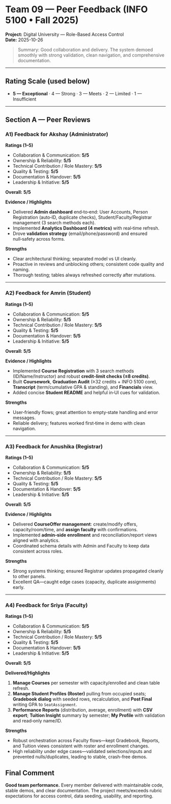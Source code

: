 # Team 09 — Peer Feedback (INFO 5100 • Fall 2025)
**Project:** Digital University — Role-Based Access Control    
**Date:** 2025-10-26

> Summary: Good collaboration and delivery. The system demoed smoothly with strong validation, clean navigation, and comprehensive documentation.

---

## Rating Scale (used below)
- **5 — Exceptional** · 4 — Strong · 3 — Meets · 2 — Limited · 1 — Insufficient

---

## Section A — Peer Reviews

### A1) Feedback for **Akshay** (Administrator)
**Ratings (1–5)**  
- Collaboration & Communication: **5/5**  
- Ownership & Reliability: **5/5**  
- Technical Contribution / Role Mastery: **5/5**  
- Quality & Testing: **5/5**  
- Documentation & Handover: **5/5**  
- Leadership & Initiative: **5/5**  

**Overall:** **5/5**

**Evidence / Highlights**  
- Delivered **Admin dashboard** end‑to‑end: User Accounts, Person Registration (auto‑ID, duplicate checks), Student/Faculty/Registrar management (3 search methods each).  
- Implemented **Analytics Dashboard (4 metrics)** with real‑time refresh.  
- Drove **validation strategy** (email/phone/password) and ensured null‑safety across forms.

**Strengths**  
- Clear architectural thinking; separated model vs UI cleanly.  
- Proactive in reviews and unblocking others; consistent code quality and naming.  
- Thorough testing; tables always refreshed correctly after mutations.

---

### A2) Feedback for **Amrin** (Student)
**Ratings (1–5)**  
- Collaboration & Communication: **5/5**  
- Ownership & Reliability: **5/5**  
- Technical Contribution / Role Mastery: **5/5**  
- Quality & Testing: **5/5**  
- Documentation & Handover: **5/5**  
- Leadership & Initiative: **5/5**  

**Overall:** **5/5**

**Evidence / Highlights**  
- Implemented **Course Registration** with 3 search methods (ID/Name/Instructor) and robust **credit‑limit checks (≤8 credits)**.  
- Built **Coursework**, **Graduation Audit** (≥32 credits + INFO 5100 core), **Transcript** (term/cumulative GPA & standing), and **Financials** view.  
- Added concise **Student README** and helpful in‑UI cues for validation.

**Strengths**  
- User‑friendly flows; great attention to empty‑state handling and error messages.  
- Reliable delivery; features worked first‑time in demo with clean navigation.

---

### A3) Feedback for **Anushika** (Registrar)
**Ratings (1–5)**  
- Collaboration & Communication: **5/5**  
- Ownership & Reliability: **5/5**  
- Technical Contribution / Role Mastery: **5/5**  
- Quality & Testing: **5/5**  
- Documentation & Handover: **5/5**  
- Leadership & Initiative: **5/5**  

**Overall:** **5/5**

**Evidence / Highlights**  
- Delivered **CourseOffer management**: create/modify offers, capacity/room/time, and **assign faculty** with confirmations.  
- Implemented **admin‑side enrollment** and reconciliation/report views aligned with analytics.  
- Coordinated schema details with Admin and Faculty to keep data consistent across roles.

**Strengths**  
- Strong systems thinking; ensured Registrar updates propagated cleanly to other panels.  
- Excellent QA—caught edge cases (capacity, duplicate assignments) early.

---

### A4) Feedback for **Sriya** (Faculty)
**Ratings (1–5)**  
- Collaboration & Communication: **5/5**  
- Ownership & Reliability: **5/5**  
- Technical Contribution / Role Mastery: **5/5**  
- Quality & Testing: **5/5**  
- Documentation & Handover: **5/5**  
- Leadership & Initiative: **5/5**  

**Overall:** **5/5**

**Delivered/Highlights**  
1) **Manage Courses** per semester with capacity/enrolled and clean table refresh.  
2) **Manage Student Profiles (Roster)** pulling from occupied seats; **Gradebook dialog** with seeded rows, recalculation, and **Post Final** writing GPA to `SeatAssignment`.  
3) **Performance Reports** (distribution, average, enrollment) with **CSV export**; **Tuition Insight** summary by semester; **My Profile** with validation and read‑only name/ID.

**Strengths**  
- Robust orchestration across Faculty flows—kept Gradebook, Reports, and Tuition views consistent with roster and enrollment changes.
- High reliability under edge cases—validated selections/inputs and prevented nulls/duplicates, leading to stable, crash-free demos.

## Final Comment
**Good team performance.** Every member delivered with maintainable code, stable demos, and clear documentation. The project meets/exceeds rubric expectations for access control, data seeding, usability, and reporting.

